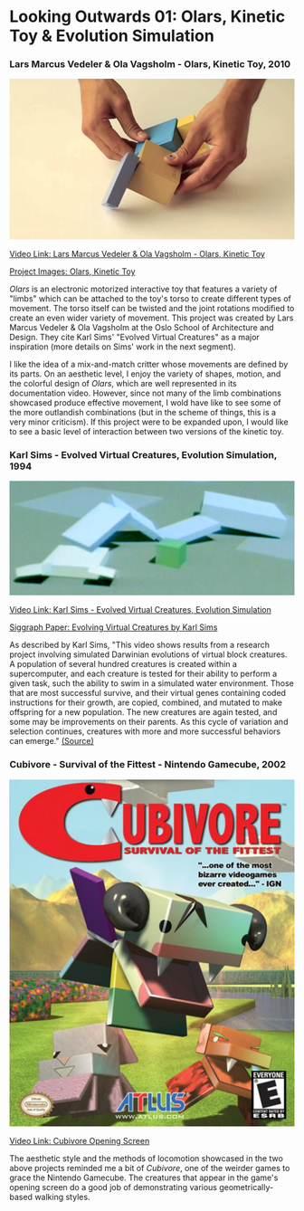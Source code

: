 # Looking Outwards 01: Olars, Kinetic Toy & Evolution Simulation

### Lars Marcus Vedeler & Ola Vagsholm - Olars, Kinetic Toy, 2010

[![](images/kinetic_toy.jpg)](https://www.youtube.com/watch?v=2MA0RdjwRQ0)

[Video Link: Lars Marcus Vedeler & Ola Vagsholm - Olars, Kinetic Toy](https://www.youtube.com/watch?v=2MA0RdjwRQ0)

[Project Images: Olars, Kinetic Toy](http://www.ahodesign.no/ahodesign_english/project/olars-ola-vagsholm-lars-marcus-vedeler)

*Olars* is an electronic motorized interactive toy that features a variety of "limbs" which can be attached to the toy's torso to create different types of movement. The torso itself can be twisted and the joint rotations modified to create an even wider variety of movement. This project was created by Lars Marcus Vedeler & Ola Vagsholm at the Oslo School of Architecture and Design. They cite Karl Sims' "Evolved Virtual Creatures" as a major inspiration (more details on Sims' work in the next segment).

I like the idea of a mix-and-match critter whose movements are defined by its parts. On an aesthetic level, I enjoy the variety of shapes, motion, and the colorful design of *Olars*, which are well represented in its documentation video. However, since not many of the limb combinations showcased produce effective movement, I wold have like to see some of the more outlandish combinations (but in the scheme of things, this is a very minor criticism). If this project were to be expanded upon, I would like to see a basic level of interaction between two versions of the kinetic toy. 

### Karl Sims - Evolved Virtual Creatures, Evolution Simulation, 1994

[![](images/Karl-_Sims-Evolved_Virtual_Creatures.jpg)](https://www.youtube.com/watch?v=JBgG_VSP7f8)

[Video Link: Karl Sims - Evolved Virtual Creatures, Evolution Simulation](https://www.youtube.com/watch?v=JBgG_VSP7f8)

[Siggraph Paper: Evolving Virtual Creatures by Karl Sims](http://www.karlsims.com/papers/siggraph94.pdf)

As described by Karl Sims, "This video shows results from a research project involving simulated Darwinian evolutions of virtual block creatures. A population of several hundred creatures is created within a supercomputer, and each creature is tested for their ability to perform a given task, such the ability to swim in a simulated water environment. Those that are most successful survive, and their virtual genes containing coded instructions for their growth, are copied, combined, and mutated to make offspring for a new population. The new creatures are again tested, and some may be improvements on their parents. As this cycle of variation and selection continues, creatures with more and more successful behaviors can emerge." [(Source)](http://www.karlsims.com/evolved-virtual-creatures.html)

### Cubivore - Survival of the Fittest - Nintendo Gamecube, 2002

[![](images/cubivore_boxart.png)](https://www.youtube.com/watch?v=MChGyF8LZ_4&t=1m0s)

[Video Link: Cubivore Opening Screen](https://www.youtube.com/watch?v=MChGyF8LZ_4&t=1m0s)

The aesthetic style and the methods of locomotion showcased in the two above projects reminded me a bit of *Cubivore*, one of the weirder games to grace the Nintendo Gamecube. The creatures that appear in the game's opening screen do a good job of demonstrating various geometrically-based walking styles.
